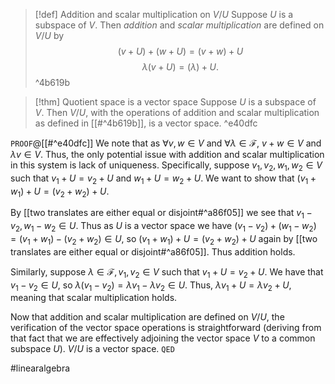 > [!def] Addition and scalar multiplication on $V / U$
> Suppose $U$ is a subspace of $V$. Then *addition* and *scalar multiplication* are defined on $V / U$ by $$(v+U) + (w+U) = (v+w)+U$$$$\lambda(v+U)= (\lambda)+U.$$^4b619b

> [!thm] Quotient space is a vector space
> Suppose $U$ is a subspace of $V$. Then $V / U$, with the operations of addition and scalar multiplication as defined in [[#^4b619b]], is a vector space. ^e40dfc

`PROOF`@[[#^e40dfc]]
We note that as $\forall v,w \in V$ and ${} \forall \lambda \in \mathcal{F} {}$, $v+w \in V$ and $\lambda v \in V$. Thus, the only potential issue with addition and scalar multiplication in this system is lack of uniqueness. Specifically, suppose $v_{1},v_{2},w_{1},w_{2} \in V$ such that $v_{1} + U = v_{2} + U$ and $w_{1} + U = w_{2} + U$. We want to show that $(v_{1} + w_{1}) + U = (v_{2} + w_{2}) + U$.

By [[two translates are either equal or disjoint#^a86f05]] we see that $v_{1}-v_{2},w_{1}-w_{2} \in U$. Thus as $U$ is a vector space we have $(v_{1}-v_{2})+(w_{1}-w_{2}) = (v_{1}+w_{1})-(v_{2}+w_{2}) \in U$, so $(v_{1}+w_{1}) + U = (v_{2}+w_{2}) + U$ again by [[two translates are either equal or disjoint#^a86f05]]. Thus addition holds.

Similarly, suppose $\lambda \in \mathcal{F}, v_{1},v_{2} \in V$ such that $v_{1} + U = v_{2} + U$. We have that $v_{1}-v_{2} \in U$, so $\lambda(v_{1}-v_{2}) = \lambda v_{1} - \lambda v_{2} \in U$. Thus, $\lambda v_{1} + U = \lambda v_{2} + U$, meaning that scalar multiplication holds.

Now that addition and scalar multiplication are defined on $V / U$, the verification of the vector space operations is straightforward (deriving from that fact that we are effectively adjoining the vector space $V$ to a common subspace $U$). $V / U$ is a vector space.
`QED`

#linearalgebra